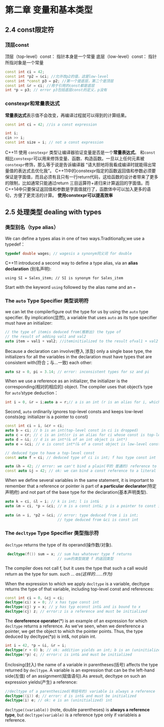 # 第二章 变量和基本类型
## 2.4 const限定符
### 顶层const
顶层（top-level）const： 指针本身是一个常量
底层（low-level）const： 指针所指对象是一个常量
```cpp
const int ci = 42;
const int *p2 = &ci; //允许改p2的值，这是low-level
const int *const p3 = p2; //第一个是底层，第二个是顶层
const int &r = ci; //用于引用的const都是底层
int *p = p3; // error p3包括底层const的定义，p没有
```
### constexpr和常量表达式
**常量表达式**表示值不会改变，再编译过程就可以得到的计算结果。
```cpp
const int ci = 42; //is a const expression

int i;    
cin >> i;
const int size = i; // not a const expression
```
C++11 使用 `constexpr` 类型让编译器验证变量是否是一个**常量表达式**。
和`const`相比`constexpr`可以用来修饰变量、函数、构造函数。一旦以上任何元素被`constexpr`修饰，那么等于说是告诉编译器 “请大胆地将我看成编译时就能得出常量值的表达式去优化我”。
C++11中的constexpr指定的函数返回值和参数必须要保证是字面值，而且必须有且只有一行return代码，这给函数的设计者带来了更多的限制，比如通常只能通过return 三目运算符+递归来计算返回的字面值。而C++14中只要保证返回值和参数是字面值就行了，函数体中可以加入更多的语句，方便了更灵活的计算。
**使用constexpr可以提高效率**
## 2.5 处理类型 dealing with types
### 类型别名（type alias）
We can define a types alias in one of two ways.Traditionally,we use a typedef：
```cpp
typedef double wages; // wagesis a synonym同义词 for double
```
C++11 introduced a second way to define a type alias, via an **alias declaration** (别名声明):
```cppS
using SI = Sales_item; // SI is synonym for Sales_item
```
Start with the keyword `using` followed by the alias name and an `=`

### The `auto` Type Specifier 类型说明符
we can let the compilerfigure out the type for us by using the `auto` type specifier. By implication(显然), a variable that uses `auto` as its type specifier must have an initializer:
```cpp
// the type of itemis deduced from(推断出) the type of 
// the result of adding val1 and val2
auto item = val1 + val2; //iteminitialized to the result ofval1 + val2
```
Because a declaration can involve(卷入 涉及) only a single base type, the initializers for all the variables in the declaration must have types that are consistent with(符合；与…一致) each other:
```cpp
auto sz = 0, pi = 3.14; // error: inconsistent types for sz and pi
```
When we use a reference as an initializer, the initializer is the corresponding(相对的相应的) object. The compiler uses that object’s type for `auto`’stype deduction：
```cpp
int i = 0, &r = i;auto a = r;// a is an int (r is an alias for i, which has type int)
```
Second, `auto` ordinarily ignores top-level consts and keeps low-level consts(eg: initializer is a pointer to const)
```cpp
const int ci = i, &cr = ci;
auto b = ci; // b is an int(top-level const in ci is dropped)
auto c = cr; // c is an int(cr is an alias for ci whose const is top-level)
auto d = &i; // d is an int*(& of an int object is int*)
auto e = &ci; // e is const int*(& of a const object is low-level const)

// deduced type to have a top-level const
const auto f = ci; // deduced type of ci is int; f has type const int
```
```cpp
auto &h = 42; // error: we can't bind a plain(平的 普通的) reference to a literal(字面值常量) 
const auto &j = 42; // ok: we can bind a const reference to a literal
```
When we define several variables in the same statement, it is important to remember that a reference or pointer is part of **a particular declarator**(特定声明府) and not part of the base type for the declaration(基本声明类型). 
```cpp
auto k = ci, &l = i; // k is int; l is int& 
auto &m = ci, *p = &ci; // m is a const int&; p is a pointer to const int
 
auto &n = i, *p2 = &ci; // error: type deduced from i is int; 
                        // type deduced from &ci is const int
```
### The `decltype` Type Specifier 类型指示符
 `decltype` returns the type of its operand(操作数/对象).
```cpp
 decltype(f()) sum = x; // sum has whatever type f returns
                        // sum的类型就是 f 的返回类型
```
The compiler does not call f, but it uses the type that such a call would return as the type for sum. _such ... as(这样的……作为)_

When the expression to which we apply `decltype` is a variable, decltype returns the type of that variable, including top-level const and references:
```cpp
const int ci = 0, &cj = ci;
decltype(ci) x = 0; // x has type const int
decltype(cj) y = x; // y has typ econst int& and is bound to x 
decltype(cj) z; // error:z is a reference and must be initialized
```
The **dereference operator**(*) is an example of an expression for which `decltype` returns a reference. As we’ve seen, when we dereference a pointer, we get the object to which the pointer points. 
Thus, the type deduced by decltype(*p) is int&, not plain int.
```cpp
int i = 42, *p = &i, &r = i;
decltype(r + 0) b; // ok: addition yields an int; b is an (uninitialized(未初始化)) int
decltype(*p) c; // error:c is int& and must be initialized
```
Enclosing(封入) the name of a variable in parentheses(括号) affects the type returned by `decltype`. A variable is an expression that can be the left-hand side(左值) of an assignment(赋值语句).As aresult, decltype on such an expression yields(产生) a reference:
```cpp
//decltype of a parenthesized(带括号的) variable is always a reference
decltype((i)) d; // error: d is int& and must be initialized
decltype(i) e; // ok: e is an (uninitialized) int
```
`decltype((variable))` (note, double parentheses) is **always a reference type**, but `decltype(variable)` is a reference type only if variableis a reference.
